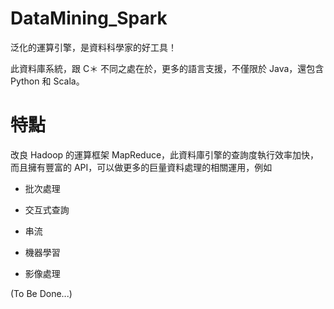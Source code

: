 # DataMining_Spark
泛化的運算引擎，是資料科學家的好工具！

此資料庫系統，跟 C＊ 不同之處在於，更多的語言支援，不僅限於 Java，還包含 Python 和 Scala。

# 特點

改良 Hadoop 的運算框架 MapReduce，此資料庫引擎的查詢度執行效率加快，而且擁有豐富的 API，可以做更多的巨量資料處理的相關運用，例如 

* 批次處理

* 交互式查詢

* 串流

* 機器學習

* 影像處理

(To Be Done...)
